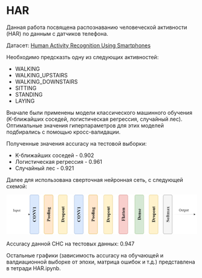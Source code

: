 # HAR
Данная работа посвящена распознаванию человеческой активности (HAR) по данным с датчиков телефона.

Датасет: [Human Activity Recognition Using Smartphones](http://archive.ics.uci.edu/dataset/240/human+activity+recognition+using+smartphones)

Необходимо предсказть одну из следующих активностей:
- WALKING
- WALKING_UPSTAIRS
- WALKING_DOWNSTAIRS
- SITTING
- STANDING
- LAYING

Вначале были применены модели классического машинного обучения (K-ближайших соседей, логистическая регрессия, случайный лес). Оптимальные значения гиперпараметров для этих моделей подбирались с помощью кросс-валидации.

Полученные значения accuracy на тестовой выборки:
- K-ближайших соседей - 0.902
- Логистическая регрессия - 0.961
- Случайный лес - 0.921

Далее для использована сверточная нейронная сеть, с следующей схемой:

![Image alt](https://github.com/AlexKreyd/HAR/blob/main/CNN.png)

Accuracy данной СНС на тестовых данных: 0.947

Остальные графики (зависимость accuracy на обучающей и валдиационной выборке от эпохи, матрица ошибок и т.д.) представлена в тетради HAR.ipynb.
